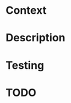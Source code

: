 <!---
The PR must follow [conventional commits](https://www.conventionalcommits.org/), otherwise
it will be rejected.
-->

# Context

<!-- Familiarize your reviewers with the circumstances that make this PR necessary.
For example, "As the number of market makers have increased, we've seen an uptick in
request latency" -->

# Description

<!-- Describe the changes you've made in this PR in response to the context. Include
a reference to the related issue. For example, "Create a cache to store market maker
prices. The values in the cache are invalidated after ten seconds. Closes MKR-123" -->

# Testing

<!-- Describe the automated and manual testing you've done with these changes with
enough detail that a reviewer can replicate the tests. For example, "Added a unit test
for the cache & ran code locally with a debugger attached to verify proper functionality" -->

# TODO

<!-- Give the reviewer an idea of what the next steps are relating to the problem(s)
you outlined in the Context section, if any. For example, "Watch grafana dashboards
to confirm latency impact" -->
